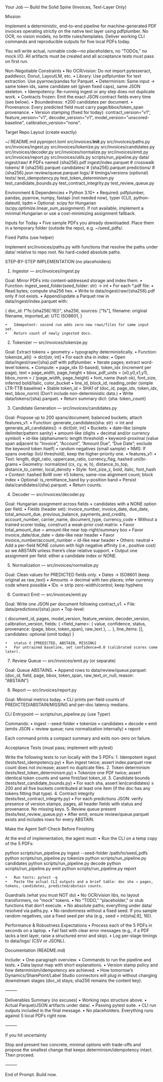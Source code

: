 Your Job — Build the Solid Spine (Invoices, Text-Layer Only)

Mission

Implement a deterministic, end-to-end pipeline for machine-generated PDF invoices operating strictly on the native text layer using pdfplumber. No OCR, no vision models, no brittle rules/templates. Deliver working CLI commands and reproducible outputs for five local PDFs today.

You will write actual, runnable code—no placeholders, no “TODOs,” no mock I/O. All artifacts must be created and all acceptance tests must pass on first run.

Non-Negotiable Constraints
	•	No OCR/vision: Do not import pytesseract, paddleocr, Donut, LayoutLM, etc.
	•	Library: Use pdfplumber for text extraction. Use pyarrow/pandas for Parquet.
	•	Determinism: Same input → same token ids, same candidate set (given fixed caps), same JSON skeleton.
	•	Idempotency: Re-running ingest or any step does not duplicate work.
	•	Contracts frozen: Emit the exact JSON contract fields every time (see below).
	•	Boundedness: ≤200 candidates per document.
	•	Provenance: Every predicted field must carry page/bbox/token_span provenance.
	•	Version stamping (fixed for today):
contract_version="v1", feature_version="v1", decoder_version="v1",
model_version="unscored-baseline", calibration_version="none".

Target Repo Layout (create exactly)

~/
  README.md
  pyproject.toml
  src/invoices/__init__.py
  src/invoices/paths.py
  src/invoices/ingest.py
  src/invoices/tokenize.py
  src/invoices/candidates.py
  src/invoices/decoder.py
  src/invoices/normalize.py
  src/invoices/emit.py
  src/invoices/report.py
  src/invoices/utils.py
  scripts/run_pipeline.py
  data/
    ingest/raw/                  # PDFs named {sha256}.pdf
    ingest/index.parquet         # crosswalk
    tokens/                      # {sha256}.parquet
    candidates/                  # {sha256}.parquet
    predictions/                 # {sha256}.json
    review/queue.parquet
    logs/                        # timings/versions (optional)
  tests/
    test_idempotency.py
    test_token_determinism.py
    test_candidate_bounds.py
    test_contract_integrity.py
    test_review_queue.py

Environment & Dependencies
	•	Python 3.10+
	•	Required: pdfplumber, pandas, pyarrow, numpy, fastapi (not needed now), typer (CLI), python-dateutil, tqdm
	•	Optional: scipy for Hungarian (scipy.optimize.linear_sum_assignment). If not available, implement a minimal Hungarian or use a cost-minimizing assignment fallback.

Inputs for Today
	•	Five sample PDFs you already downloaded. Place them in a temporary folder (outside the repo), e.g. ~/seed_pdfs/.

Fixed Paths (use helper)

Implement src/invoices/paths.py with functions that resolve the paths under data/ relative to repo root. No hard-coded absolute paths.

STEP-BY-STEP IMPLEMENTATION (no placeholders)

1) Ingestor — src/invoices/ingest.py

Goal: Mirror PDFs into content-addressed storage and index them.
	•	Function: ingest_seed_folder(seed_folder: str) -> int
	•	For each *.pdf file:
	•	Read bytes; compute sha256 hex.
	•	Write to data/ingest/raw/{sha256}.pdf only if not exists.
	•	Append/update a Parquet row in data/ingest/index.parquet with:

{
  doc_id: f"fs:{sha256[:16]}",
  sha256,
  sources: ["fs"],
  filename: original filename,
  imported_at: UTC ISO8601,
}


	•	Idempotent: second run adds zero new rows/files for same input set.
	•	Return count of newly ingested docs.

2) Tokenizer — src/invoices/tokenize.py

Goal: Extract tokens + geometry + typography deterministically.
	•	Function: tokenize_all() -> dict[str, int]
	•	For each sha in index:
	•	Open data/ingest/raw/{sha}.pdf with pdfplumber.
	•	Iterate pages; extract word-level tokens.
	•	Compute:
	•	page_idx (0-based), token_idx (increment per page), text
	•	page_width, page_height
	•	bbox_pdf_units = (x0,y0,x1,y1), bbox_norm = / (page_width, page_height)
	•	font_name (hash ok), font_size, inferred bold/italic, color_bucket
	•	line_id, block_id, reading_order (simple LTR-TTB baseline)
	•	Stable token_id = SHA1 of (doc_id, page_idx, token_idx, text, bbox_norm)
(Don’t include non-deterministic data.)
	•	Write data/tokens/{sha}.parquet.
	•	Return summary dict: {sha: token_count}

3) Candidate Generation — src/invoices/candidates.py

Goal: Propose up to 200 spans/document; balanced buckets; attach features_v1.
	•	Function: generate_candidates(sha: str) -> int and generate_all_candidates() -> dict[str, int]
	•	Buckets:
	•	date-like (simple delimiter/pattern sanity)
	•	amount-like (digits + decimal and/or currency symbol)
	•	id-like (alphanumeric length threshold)
	•	keyword-proximal (value span adjacent to “Invoice”, “Account”, “Amount Due”, “Due Date”; exclude the keyword token itself)
	•	random negatives (small sample)
	•	NMS: If spans overlap (IoU threshold), keep the higher-priority one.
	•	features_v1:
	•	Text: length, digit_ratio, uppercase_ratio, currency_flag, hashed uni/bi-grams
	•	Geometry: normalized (cx, cy, w, h), distance_to_top, distance_to_center, local_density
	•	Style: font_size_z, bold, italic, font_hash
	•	Context: hashed BoW over ±5 tokens; same-row alignment count; block index
	•	Optional: is_remittance_band by y-position band
	•	Persist data/candidates/{sha}.parquet.
	•	Return counts.

4) Decoder — src/invoices/decoder.py

Goal: Hungarian assignment across fields × candidates with a NONE option per field.
	•	Fields (header set):
invoice_number, invoice_date, due_date, total_amount_due, previous_balance, payments_and_credits, account_number, carrier_name, document_type, currency_code
	•	Without a trained scorer today, construct a weak-prior cost matrix:
	•	Favor total_amount_due = amount-like near top-right/summary box
	•	Favor invoice_date/due_date = date-like near header
	•	Favor invoice_number/account_number = id-like near header
	•	Others: neutral
	•	Add a per-field NONE column with high negative affinity (i.e., positive cost) so we ABSTAIN unless there’s clear relative support.
	•	Output one assignment per field: either a candidate index or NONE.

5) Normalization — src/invoices/normalize.py

Goal: Clean values for PREDICTED fields only.
	•	Dates → ISO8601 (keep original as raw_text)
	•	Amounts → decimal with two places; infer currency code where possible
	•	IDs → strip zero-width/control; keep hyphens

6) Contract Emit — src/invoices/emit.py

Goal: Write one JSON per document following contract_v1.
	•	File: data/predictions/{sha}.json
	•	Top-level:

{
  document_id,
  pages,
  model_version,
  feature_version,
  decoder_version,
  calibration_version,
  fields: {
    <field_name>: {
      value, confidence, status, provenance: {page, bbox, token_span}, raw_text
    },
    ...
  },
  line_items: [],
  candidates: optional (omit today)
}


	•	status ∈ {PREDICTED, ABSTAIN, MISSING}
	•	For untrained baseline, set confidence=0.0 (calibrated scores come later).

7) Review Queue — src/invoices/emit.py (or separate)

Goal: Queue ABSTAINS.
	•	Append rows to data/review/queue.parquet:
{doc_id, field, page, bbox, token_span, raw_text_or_null, reason: "ABSTAIN"}

8) Report — src/invoices/report.py

Goal: Minimal metrics today.
	•	CLI prints per-field counts of PREDICTED/ABSTAIN/MISSING and per-doc latency medians.

CLI Entrypoint — scripts/run_pipeline.py (use Typer)

Commands:
	•	ingest --seed-folder <path>
	•	tokenize
	•	candidates
	•	decode
	•	emit  (emits JSON + review queue; runs normalization internally)
	•	report

Each command prints a compact summary and exits non-zero on failure.

Acceptance Tests (must pass; implement with pytest)

Write the following tests to run locally with the 5 PDFs:
	1.	Idempotent ingest (tests/test_idempotency.py)
	•	Run ingest twice; assert index.parquet row count does not increase; assert no duplicate files.
	2.	Token determinism (tests/test_token_determinism.py)
	•	Tokenize one PDF twice; assert identical token counts and same first/last token_id.
	3.	Candidate bounds (tests/test_candidate_bounds.py)
	•	For each sha, assert len(candidates) ≤ 200 and all five buckets contributed at least one item (if the doc has any tokens fitting that type).
	4.	Contract integrity (tests/test_contract_integrity.py)
	•	For each predictions JSON: verify presence of version stamps, pages, all header fields with status and provenance. No missing keys.
	5.	Review queue present (tests/test_review_queue.py)
	•	After emit, ensure review/queue.parquet exists and includes rows for every ABSTAIN.

Make the Agent Self-Check Before Finishing

At the end of implementation, the agent must:
	•	Run the CLI on a temp copy of the 5 PDFs:

python scripts/run_pipeline.py ingest --seed-folder /path/to/seed_pdfs
python scripts/run_pipeline.py tokenize
python scripts/run_pipeline.py candidates
python scripts/run_pipeline.py decode
python scripts/run_pipeline.py emit
python scripts/run_pipeline.py report


	•	Run tests: pytest -q
	•	Paste the actual CLI outputs and a brief table: doc sha → pages, tokens, candidates, predicted/abstain counts.

Guardrails (what you must NOT do)
	•	No OCR/vision libs, no layout transformers, no “mock” tokens.
	•	No “TODO,” “placeholder,” or stub functions that don’t execute.
	•	No absolute paths; everything under data/ resolved via paths.py.
	•	No randomness without a fixed seed. If you sample random negatives, use a fixed seed per sha (e.g., seed = int(sha[:8], 16)).

Performance & Robustness Expectations
	•	Process each of the 5 PDFs in seconds on a laptop.
	•	Fail fast with clear error messages (e.g., if a PDF lacks a text layer, raise a structured error and skip).
	•	Log per-stage timings to data/logs/ (CSV or JSONL).

Documentation (README.md)

Include:
	•	One-paragraph overview.
	•	Commands to run the pipeline and tests.
	•	Data layout map with short explanations.
	•	Version stamp policy and how determinism/idempotency are achieved.
	•	How tomorrow’s Dynamics/SharePoint/Label Studio connectors will plug in without changing downstream stages (doc_id stays; sha256 remains the content key).

⸻

Deliverables Summary (no excuses)
	•	Working repo structure above.
	•	Actual Parquet/JSON artifacts under data/.
	•	Passing pytest suite.
	•	CLI run outputs included in the final message.
	•	No placeholders. Everything runs against 5 local PDFs right now.

⸻

If you hit uncertainty

Stop and present two concrete, minimal options with trade-offs and propose the smallest change that keeps determinism/idempotency intact. Then proceed.

⸻

End of Prompt. Build now.